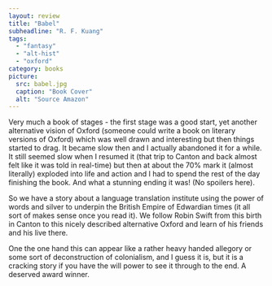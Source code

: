 ```yaml
---
layout: review
title: "Babel"
subheadline: "R. F. Kuang"
tags:
  - "fantasy"
  - "alt-hist"
  - "oxford"
category: books
picture:
  src: babel.jpg
  caption: "Book Cover"
  alt: "Source Amazon"
---
```


Very much a book of stages - the first stage was a good start, yet another alternative vision of Oxford (someone could
write a book on literary versions of Oxford) which was well drawn and interesting but then things started to drag.
It became slow  then and I actually abandoned it for a while. It still seemed slow when I resumed it (that trip to
Canton and back almost felt like it was told in real-time) but then at about the 70% mark it (almost literally)
exploded into life and action and I had to spend the rest of the day finishing the book. And what a stunning
ending it was! (No spoilers here).

So we have a story about a language translation institute using the power of words and silver to underpin
the British Empire of Edwardian times (it all sort of makes sense once you read it). We follow Robin Swift
from this birth in Canton to this nicely described alternative Oxford and learn of his friends and his
live there.

One the one hand this can appear like a rather heavy handed allegory or some sort of deconstruction of
colonialism, and I guess it is, but it is a cracking story if you have the will power to see it through
to the end. A deserved award winner.
